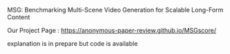 MSG: Benchmarking Multi-Scene Video Generation for Scalable Long-Form Content

Our Project Page : https://anonymous-paper-review.github.io/MSGscore/

explanation is in prepare but code is available 
